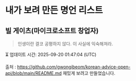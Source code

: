 # 내가 보려 만든 명언 리스트

##  빌 게이츠(마이크로소프트 창업자)
> 인생이란 결코 공평하지 않다. 이 사실에 익숙해져라.


⏳ 업데이트 시간: 2025-09-20 01:47:04 (UTC)

출처 : https://github.com/gwongibeom/korean-advice-open-api/blob/main/README.md
재밌게 보려고 만들었습니다.
